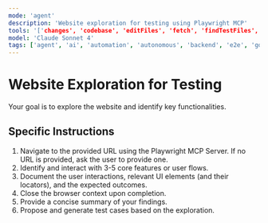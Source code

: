 ```yaml
---
mode: 'agent'
description: 'Website exploration for testing using Playwright MCP'
tools: '['changes', 'codebase', 'editFiles', 'fetch', 'findTestFiles', 'problems', 'runCommands', 'runTasks', 'runTests', 'search', 'searchResults', 'terminalLastCommand', 'terminalSelection', 'testFailure', 'playwright']'
model: 'Claude Sonnet 4'
tags: ['agent', 'ai', 'automation', 'autonomous', 'backend', 'e2e', 'go', 'guidelines', 'machine-learning', 'playwright', 'prompt', 'standards', 'task', 'testing', 'web']
---
```


# Website Exploration for Testing

Your goal is to explore the website and identify key functionalities.

## Specific Instructions

1. Navigate to the provided URL using the Playwright MCP Server. If no URL is provided, ask the user to provide one.
2. Identify and interact with 3-5 core features or user flows.
3. Document the user interactions, relevant UI elements (and their locators), and the expected outcomes.
4. Close the browser context upon completion.
5. Provide a concise summary of your findings.
6. Propose and generate test cases based on the exploration.
